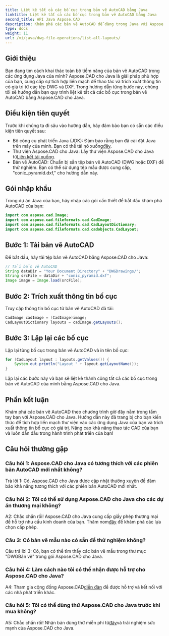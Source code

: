```yaml
---
title: Liệt kê tất cả các bố cục trong bản vẽ AutoCAD bằng Java
linktitle: Liệt kê tất cả các bố cục trong bản vẽ AutoCAD bằng Java
second_title: API Java Aspose.CAD
description: Khám phá các bản vẽ AutoCAD dễ dàng trong Java với Aspose.CAD. Liệt kê tất cả các bố cục, trích xuất thông tin có giá trị. Tải xuống ngay để tích hợp liền mạch!
type: docs
weight: 11
url: /vi/java/dwg-file-operations/list-all-layouts/
---
```

## Giới thiệu

Bạn đang tìm cách khai thác toàn bộ tiềm năng của bản vẽ AutoCAD trong các ứng dụng Java của mình? Aspose.CAD cho Java là giải pháp phù hợp của bạn, cung cấp sự tích hợp liền mạch để thao tác và trích xuất thông tin có giá trị từ các tệp DWG và DXF. Trong hướng dẫn từng bước này, chúng tôi sẽ hướng dẫn bạn quy trình liệt kê tất cả các bố cục trong bản vẽ AutoCAD bằng Aspose.CAD cho Java.

## Điều kiện tiên quyết

Trước khi chúng ta đi sâu vào hướng dẫn, hãy đảm bảo bạn có sẵn các điều kiện tiên quyết sau:
- Bộ công cụ phát triển Java (JDK): Đảm bảo rằng bạn đã cài đặt Java trên máy của mình. Bạn có thể tải nó xuống[đây](https://www.oracle.com/java/technologies/javase-downloads.html).
-  Thư viện Aspose.CAD cho Java: Lấy thư viện Aspose.CAD cho Java từ[Liên kết tải xuống](https://releases.aspose.com/cad/java/).
- Bản vẽ AutoCAD: Chuẩn bị sẵn tệp bản vẽ AutoCAD (DWG hoặc DXF) để thử nghiệm. Bạn có thể sử dụng tệp mẫu được cung cấp, "conic_pyramid.dxf," cho hướng dẫn này.

## Gói nhập khẩu

Trong dự án Java của bạn, hãy nhập các gói cần thiết để bắt đầu khám phá AutoCAD của bạn:

```java
import com.aspose.cad.Image;
import com.aspose.cad.fileformats.cad.CadImage;
import com.aspose.cad.fileformats.cad.CadLayoutDictionary;
import com.aspose.cad.fileformats.cad.cadobjects.CadLayout;
```

## Bước 1: Tải bản vẽ AutoCAD

Để bắt đầu, hãy tải tệp bản vẽ AutoCAD bằng Aspose.CAD cho Java:

```java
// Tải bản vẽ AutoCAD
String dataDir = "Your Document Directory" + "DWGDrawings/";
String srcFile = dataDir + "conic_pyramid.dxf";
Image image = Image.load(srcFile);
```

## Bước 2: Trích xuất thông tin bố cục

Truy cập thông tin bố cục từ bản vẽ AutoCAD đã tải:

```java
CadImage cadImage = (CadImage)image;
CadLayoutDictionary layouts = cadImage.getLayouts();
```

## Bước 3: Lặp lại các bố cục

Lặp lại từng bố cục trong bản vẽ AutoCAD và in tên bố cục:

```java
for (CadLayout layout : layouts.getValues()) {
    System.out.println("Layout " + layout.getLayoutName());
}
```

Lặp lại các bước này và bạn sẽ liệt kê thành công tất cả các bố cục trong bản vẽ AutoCAD của mình bằng Aspose.CAD cho Java.

## Phần kết luận

Khám phá các bản vẽ AutoCAD theo chương trình giờ đây nằm trong tầm tay bạn với Aspose.CAD cho Java. Hướng dẫn này đã trang bị cho bạn kiến thức để tích hợp liền mạch thư viện vào các ứng dụng Java của bạn và trích xuất thông tin bố cục có giá trị. Nâng cao khả năng thao tác CAD của bạn và luôn dẫn đầu trong hành trình phát triển của bạn!

## Câu hỏi thường gặp

### Câu hỏi 1: Aspose.CAD cho Java có tương thích với các phiên bản AutoCAD mới nhất không?

Trả lời 1: Có, Aspose.CAD cho Java được cập nhật thường xuyên để đảm bảo khả năng tương thích với các phiên bản AutoCAD mới nhất.

### Câu hỏi 2: Tôi có thể sử dụng Aspose.CAD cho Java cho các dự án thương mại không?

 A2: Chắc chắn rồi! Aspose.CAD cho Java cung cấp giấy phép thương mại để hỗ trợ nhu cầu kinh doanh của bạn. Thăm nom[đây](https://purchase.aspose.com/buy) để khám phá các lựa chọn cấp phép.

### Câu 3: Có bản vẽ mẫu nào có sẵn để thử nghiệm không?

Câu trả lời 3: Có, bạn có thể tìm thấy các bản vẽ mẫu trong thư mục "DWGBản vẽ" trong gói Aspose.CAD cho Java.

### Câu hỏi 4: Làm cách nào tôi có thể nhận được hỗ trợ cho Aspose.CAD cho Java?

 A4: Tham gia cộng đồng Aspose.CAD[diễn đàn](https://forum.aspose.com/c/cad/19) để được hỗ trợ và kết nối với các nhà phát triển khác.

### Câu hỏi 5: Tôi có thể dùng thử Aspose.CAD cho Java trước khi mua không?

 A5: Chắc chắn rồi! Nhận bản dùng thử miễn phí từ[đây](https://releases.aspose.com/)và trải nghiệm sức mạnh của Aspose.CAD cho Java.